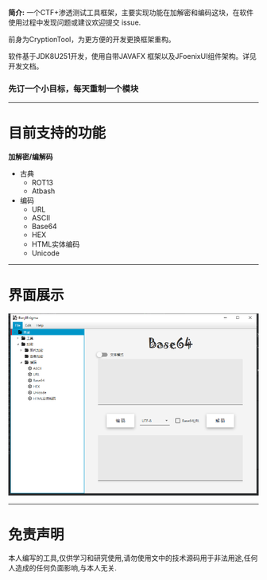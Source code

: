 
**简介:** 一个CTF+渗透测试工具框架，主要实现功能在加解密和编码这块，在软件使用过程中发现问题或建议欢迎提交 issue.

前身为CryptionTool，为更方便的开发更换框架重构。

软件基于JDK8U251开发，使用自带JAVAFX 框架以及JFoenixUI组件架构。详见开发文档。

### 先订一个小目标，每天重制一个模块
---

# 目前支持的功能

**加解密/编解码**
- 古典
  - ROT13
  - Atbash
- 编码
  - URL
  - ASCII
  - Base64
  - HEX
  - HTML实体编码
  - Unicode

---

# 界面展示

![](./assets/img/01.png)

---

# 免责声明

本人编写的工具,仅供学习和研究使用,请勿使用文中的技术源码用于非法用途,任何人造成的任何负面影响,与本人无关.
